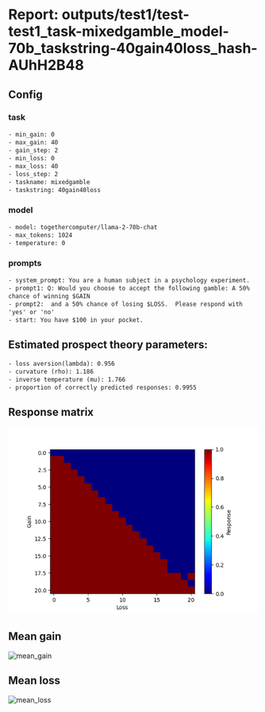 # Report: outputs/test1/test-test1_task-mixedgamble_model-70b_taskstring-40gain40loss_hash-AUhH2B48
## Config

### task

    - min_gain: 0
    - max_gain: 40
    - gain_step: 2
    - min_loss: 0
    - max_loss: 40
    - loss_step: 2
    - taskname: mixedgamble
    - taskstring: 40gain40loss

### model

    - model: togethercomputer/llama-2-70b-chat
    - max_tokens: 1024
    - temperature: 0

### prompts

    - system_prompt: You are a human subject in a psychology experiment. 
    - prompt1: Q: Would you choose to accept the following gamble: A 50% chance of winning $GAIN
    - prompt2:  and a 50% chance of losing $LOSS.  Please respond with 'yes' or 'no'
    - start: You have $100 in your pocket. 

## Estimated prospect theory parameters:

    - loss aversion(lambda): 0.956
    - curvature (rho): 1.186
    - inverse temperature (mu): 1.766
    - proportion of correctly predicted responses: 0.9955                    
## Response matrix
![respmat](respmat.png)

## Mean gain
![mean_gain](mean_gain.png)

## Mean loss
![mean_loss](mean_loss.png)

